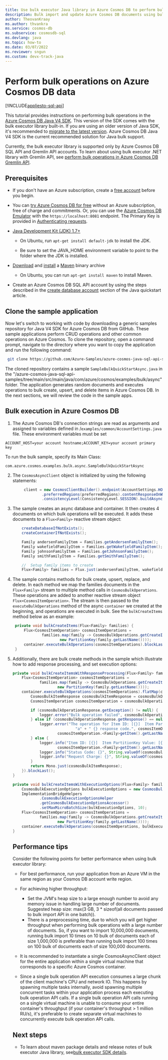 ```yaml
---
title: Use bulk executor Java library in Azure Cosmos DB to perform bulk import and update operations
description: Bulk import and update Azure Cosmos DB documents using bulk executor Java library
author: TheovanKraay
ms.author: thvankra
ms.service: cosmos-db
ms.subservice: cosmosdb-sql
ms.devlang: java
ms.topic: how-to
ms.date: 03/07/2022
ms.reviewer: sngun
ms.custom: devx-track-java
---
```


# Perform bulk operations on Azure Cosmos DB data
[!INCLUDE[appliesto-sql-api](../includes/appliesto-sql-api.md)]

This tutorial provides instructions on performing bulk operations in the [Azure Cosmos DB Java V4 SDK](sql-api-sdk-java-v4.md). This version of the SDK comes with the bulk executor library built-in. If you are using an older version of Java SDK, it's recommended to [migrate to the latest version](migrate-java-v4-sdk.md). Azure Cosmos DB Java V4 SDK is the current recommended solution for Java bulk support. 

Currently, the bulk executor library is supported only by Azure Cosmos DB SQL API and Gremlin API accounts. To learn about using bulk executor .NET library with Gremlin API, see [perform bulk operations in Azure Cosmos DB Gremlin API](../graph/bulk-executor-graph-dotnet.md).


## Prerequisites

* If you don't have an Azure subscription, create a [free account](https://azure.microsoft.com/free/?ref=microsoft.com&utm_source=microsoft.com&utm_medium=docs&utm_campaign=visualstudio) before you begin.  

* You can [try Azure Cosmos DB for free](https://azure.microsoft.com/try/cosmosdb/) without an Azure subscription, free of charge and commitments. Or, you can use the [Azure Cosmos DB Emulator](../local-emulator.md) with  the `https://localhost:8081` endpoint. The Primary Key is provided in [Authenticating requests](../local-emulator.md#authenticate-requests).  

* [Java Development Kit (JDK) 1.7+](/java/azure/jdk/)  
  - On Ubuntu, run `apt-get install default-jdk` to install the JDK.  

  - Be sure to set the JAVA_HOME environment variable to point to the folder where the JDK is installed.

* [Download](https://maven.apache.org/download.cgi) and [install](https://maven.apache.org/install.html) a [Maven](https://maven.apache.org/) binary archive  
  
  - On Ubuntu, you can run `apt-get install maven` to install Maven.

* Create an Azure Cosmos DB SQL API account by using the steps described in the [create database account](create-sql-api-java.md#create-a-database-account) section of the Java quickstart article.

## Clone the sample application

Now let's switch to working with code by downloading a generic samples repository for Java V4 SDK for Azure Cosmos DB from GitHub. These sample applications perform CRUD operations and other common operations on Azure Cosmos. To clone the repository, open a command prompt, navigate to the directory where you want to copy the application and run the following command:

```bash
 git clone https://github.com/Azure-Samples/azure-cosmos-java-sql-api-samples 
```

The cloned repository contains a sample `SampleBulkQuickStartAsync.java` in the "/azure-cosmos-java-sql-api-samples/tree/main/src/main/java/com/azure/cosmos/examples/bulk/async" folder. The  application generates random documents and executes operations to bulk create, upsert, and delete items in Azure Cosmos DB. In the next sections, we will review the code in the sample apps. 

## Bulk execution in Azure Cosmos DB

1. The Azure Cosmos DB's connection strings are read as arguments and assigned to variables defined in /`examples/common/AccountSettings.java` file. These environment variables must be set

```
ACCOUNT_HOST=your account hostname;ACCOUNT_KEY=your account primary key
```

To run the bulk sample, specify its Main Class: 

```
com.azure.cosmos.examples.bulk.async.SampleBulkQuickStartAsync
```

2. The `CosmosAsyncClient` object is initialized by using the following statements:  

   ```java
        client = new CosmosClientBuilder().endpoint(AccountSettings.HOST).key(AccountSettings.MASTER_KEY)
                .preferredRegions(preferredRegions).contentResponseOnWriteEnabled(true)
                .consistencyLevel(ConsistencyLevel.SESSION).buildAsyncClient();
   ```


3. The sample creates an async database and container. It then creates 4 documents on which bulk operations will be executed. It adds these documents to a `Flux<Family>` reactive stream object:

    ```java
        createDatabaseIfNotExists();
        createContainerIfNotExists();

        Family andersenFamilyItem = Families.getAndersenFamilyItem();
        Family wakefieldFamilyItem = Families.getWakefieldFamilyItem();
        Family johnsonFamilyItem = Families.getJohnsonFamilyItem();
        Family smithFamilyItem = Families.getSmithFamilyItem();

        //  Setup family items to create
        Flux<Family> families = Flux.just(andersenFamilyItem, wakefieldFamilyItem, johnsonFamilyItem, smithFamilyItem);
    ```


4. The sample contains methods for bulk create, upsert, replace, and delete. In each method we map the families documents in the `Flux<Family>` stream to multiple method calls in `CosmosBulkOperations`. These operations are added to another reactive stream object `Flux<CosmosItemOperation>`. The stream is then passed to the `executeBulkOperations` method of the async `container` we created at the beginning, and operations are executed in bulk. See the `bulkCreateItems` method below as an example:

   ```java
    private void bulkCreateItems(Flux<Family> families) {
        Flux<CosmosItemOperation> cosmosItemOperations =
                families.map(family -> CosmosBulkOperations.getCreateItemOperation(family,
                        new PartitionKey(family.getLastName())));
        container.executeBulkOperations(cosmosItemOperations).blockLast();
    }
   ```

5. Additionally, there are bulk create methods in the sample which illustrate how to add response processing, and set execution options:

    ```java
    private void bulkCreateItemsWithResponseProcessing(Flux<Family> families) {
        Flux<CosmosItemOperation> cosmosItemOperations =
                families.map(family -> CosmosBulkOperations.getCreateItemOperation(family,
                        new PartitionKey(family.getLastName())));
        container.executeBulkOperations(cosmosItemOperations).flatMap(cosmosBulkOperationResponse -> {
            CosmosBulkItemResponse cosmosBulkItemResponse = cosmosBulkOperationResponse.getResponse();
            CosmosItemOperation cosmosItemOperation = cosmosBulkOperationResponse.getOperation();

            if (cosmosBulkOperationResponse.getException() != null) {
                logger.error("Bulk operation failed", cosmosBulkOperationResponse.getException());
            } else if (cosmosBulkOperationResponse.getResponse() == null || !cosmosBulkOperationResponse.getResponse().isSuccessStatusCode()) {
                logger.error("The operation for Item ID: [{}]  Item PartitionKey Value: [{}] did not complete successfully with " +
                                "a" + " {} response code.", cosmosItemOperation.<Family>getItem().getId(),
                        cosmosItemOperation.<Family>getItem().getLastName(), cosmosBulkItemResponse.getStatusCode());
            } else {
                logger.info("Item ID: [{}]  Item PartitionKey Value: [{}]", cosmosItemOperation.<Family>getItem().getId(),
                        cosmosItemOperation.<Family>getItem().getLastName());
                logger.info("Status Code: {}", String.valueOf(cosmosBulkItemResponse.getStatusCode()));
                logger.info("Request Charge: {}", String.valueOf(cosmosBulkItemResponse.getRequestCharge()));
            }
            return Mono.just(cosmosBulkItemResponse);
        }).blockLast();
    }

    private void bulkCreateItemsWithExecutionOptions(Flux<Family> families) {
        CosmosBulkExecutionOptions bulkExecutionOptions = new CosmosBulkExecutionOptions();
        ImplementationBridgeHelpers
                .CosmosBulkExecutionOptionsHelper
                .getCosmosBulkExecutionOptionsAccessor()
                .setMaxMicroBatchSize(bulkExecutionOptions, 10);
        Flux<CosmosItemOperation> cosmosItemOperations =
                families.map(family -> CosmosBulkOperations.getCreateItemOperation(family,
                        new PartitionKey(family.getLastName())));
        container.executeBulkOperations(cosmosItemOperations, bulkExecutionOptions).blockLast();
    }
    ```

   <!-- The importAll method accepts the following parameters:
 
   |**Parameter**  |**Description**  |
   |---------|---------|
   |isUpsert    |   A flag to enable upsert of the documents. If a document with given ID already exists, it's updated.  |
   |disableAutomaticIdGeneration     |   A flag to disable automatic generation of ID. By default, it is set to true.   |
   |maxConcurrencyPerPartitionRange    |  The maximum degree of concurrency per partition key range. The default value is 20.  |

   **Bulk import response object definition**
   The result of the bulk import API call contains the following get methods:

   |**Parameter**  |**Description**  |
   |---------|---------|
   |int getNumberOfDocumentsImported()  |   The total number of documents that were successfully imported out of the documents supplied to the bulk import API call.      |
   |double getTotalRequestUnitsConsumed()   |  The total request units (RU) consumed by the bulk import API call.       |
   |Duration getTotalTimeTaken()   |    The total time taken by the bulk import API call to complete execution.     |
   |List\<Exception> getErrors() |  Gets the list of errors if some documents out of the batch supplied to the bulk import API call failed to get inserted.       |
   |List\<Object> getBadInputDocuments()  |    The list of bad-format documents that were not successfully imported in the bulk import API call. User should fix the documents returned and retry import. Bad-formatted documents include documents whose ID value is not a string (null or any other datatype is considered invalid).     |

<!-- 5. After you have the bulk import application ready, build the command-line tool from source by using the 'mvn clean package' command. This command generates a jar file in the target folder:  

   ```bash
   mvn clean package
   ```

6. After the target dependencies are generated, you can invoke the bulk importer application by using the following command:  

   ```bash
   java -Xmx12G -jar bulkexecutor-sample-1.0-SNAPSHOT-jar-with-dependencies.jar -serviceEndpoint *<Fill in your Azure Cosmos DB's endpoint>*  -masterKey *<Fill in your Azure Cosmos DB's primary key>* -databaseId bulkImportDb -collectionId bulkImportColl -operation import -shouldCreateCollection -collectionThroughput 1000000 -partitionKey /profileid -maxConnectionPoolSize 6000 -numberOfDocumentsForEachCheckpoint 1000000 -numberOfCheckpoints 10
   ```

   The bulk importer creates a new database and a collection with the database name, collection name, and throughput values specified in the App.config file. 

## Bulk update data in Azure Cosmos DB

You can update existing documents by using the BulkUpdateAsync API. In this example, you will set the Name field to a new value and remove the Description field from the existing documents. For the full set of supported field update operations, see [API documentation](/java/api/com.microsoft.azure.documentdb.bulkexecutor). 

1. Defines the update items along with corresponding field update operations. In this example, you will use SetUpdateOperation to update the Name field and UnsetUpdateOperation to remove the Description field from all the documents. You can also perform other operations like increment a document field by a specific value, push specific values into an array field, or remove a specific value from an array field. To learn about different methods provided by the bulk update API, see the [API documentation](/java/api/com.microsoft.azure.documentdb.bulkexecutor).  

   ```java
   SetUpdateOperation<String> nameUpdate = new SetUpdateOperation<>("Name","UpdatedDocValue");
   UnsetUpdateOperation descriptionUpdate = new UnsetUpdateOperation("description");

   ArrayList<UpdateOperationBase> updateOperations = new ArrayList<>();
   updateOperations.add(nameUpdate);
   updateOperations.add(descriptionUpdate);

   List<UpdateItem> updateItems = new ArrayList<>(cfg.getNumberOfDocumentsForEachCheckpoint());
   IntStream.range(0, cfg.getNumberOfDocumentsForEachCheckpoint()).mapToObj(j -> {                        
    return new UpdateItem(Long.toString(prefix + j), Long.toString(prefix + j), updateOperations);
    }).collect(Collectors.toCollection(() -> updateItems));
   ```

2. Call the updateAll API that generates random documents to be then bulk imported into an Azure Cosmos container. You can configure the command-line configurations to be passed in CmdLineConfiguration.java file.

   ```java
   BulkUpdateResponse bulkUpdateResponse = bulkExecutor.updateAll(updateItems, null)
   ```

   The bulk update API accepts a collection of items to be updated. Each update item specifies the list of field update operations to be performed on a document identified by an ID and a partition key value. for more information, see the [API documentation](/java/api/com.microsoft.azure.documentdb.bulkexecutor):

   ```java
   public BulkUpdateResponse updateAll(
        Collection<UpdateItem> updateItems,
        Integer maxConcurrencyPerPartitionRange) throws DocumentClientException;
   ```

   The updateAll method accepts the following parameters:

   |**Parameter** |**Description** |
   |---------|---------|
   |maxConcurrencyPerPartitionRange   |  The maximum degree of concurrency per partition key range. The default value is 20.  |
 
   **Bulk import response object definition**
   The result of the bulk import API call contains the following get methods:

   |**Parameter** |**Description**  |
   |---------|---------|
   |int getNumberOfDocumentsUpdated()  |   The total number of documents that were successfully updated out of the documents supplied to the bulk update API call.      |
   |double getTotalRequestUnitsConsumed() |  The total request units (RU) consumed by the bulk update API call.       |
   |Duration getTotalTimeTaken()  |   The total time taken by the bulk update API call to complete execution.      |
   |List\<Exception> getErrors()   |       Gets the list of operational or networking issues related to the update operation.      |
   |List\<BulkUpdateFailure> getFailedUpdates()   |       Gets the list of updates, which could not be completed along with the specific exceptions leading to the failures.|

3. After you have the bulk update application ready, build the command-line tool from source by using the 'mvn clean package' command. This command generates a jar file in the target folder:  

   ```bash
   mvn clean package
   ```

4. After the target dependencies are generated, you can invoke the bulk update application by using the following command:

   ```bash
   java -Xmx12G -jar bulkexecutor-sample-1.0-SNAPSHOT-jar-with-dependencies.jar -serviceEndpoint **<Fill in your Azure Cosmos DB's endpoint>* -masterKey **<Fill in your Azure Cosmos DB's primary key>* -databaseId bulkUpdateDb -collectionId bulkUpdateColl -operation update -collectionThroughput 1000000 -partitionKey /profileid -maxConnectionPoolSize 6000 -numberOfDocumentsForEachCheckpoint 1000000 -numberOfCheckpoints 10
   ``` -->

## Performance tips 

Consider the following points for better performance when using bulk executor library:

* For best performance, run your application from an Azure VM in the same region as your Cosmos DB account write region.  
* For achieving higher throughput:  

   * Set the JVM's heap size to a large enough number to avoid any memory issue in handling large number of documents. Suggested heap size: max(3 GB, 3 * sizeof(all documents passed to bulk import API in one batch)).  
   * There is a preprocessing time, due to which you will get higher throughput when performing bulk operations with a large number of documents. So, if you want to import 10,000,000 documents, running bulk import 10 times on 10 bulk of documents each of size 1,000,000 is preferable than running bulk import 100 times on 100 bulk of documents each of size 100,000 documents.  

* It is recommended to instantiate a single CosmosAsyncClient object for the entire application within a single virtual machine that corresponds to a specific Azure Cosmos container.  

* Since a single bulk operation API execution consumes a large chunk of the client machine's CPU and network IO. This happens by spawning multiple tasks internally, avoid spawning multiple concurrent tasks within your application process each executing bulk operation API calls. If a single bulk operation API calls running on a single virtual machine is unable to consume your entire container's throughput (if your container's throughput > 1 million RU/s), it's preferable to create separate virtual machines to concurrently execute bulk operation API calls.

    
## Next steps
* To learn about maven package details and release notes of bulk executor Java library, see[bulk executor SDK details](sql-api-sdk-bulk-executor-java.md).